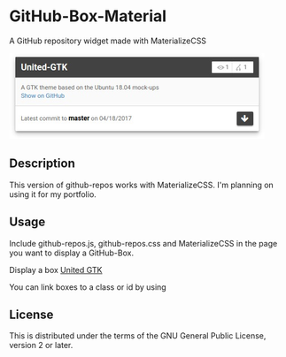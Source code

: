 # GitHub-Box-Material
A GitHub repository widget made with MaterializeCSS

![alt text](https://github.com/marc0tjevp/github-box-material/raw/master/preview.jpeg "Preview")

## Description
This version of github-repos works with MaterializeCSS. I'm planning on using it for my portfolio.

## Usage
Include github-repos.js, github-repos.css and MaterializeCSS in the page you want to display a GitHub-Box.

Display a box
	<a href="//github.com/marc0tjevp/United-GTK">United GTK</a>

You can link boxes to a class or id by using
	  <script>
	  	GHRepos.create('.projects a')
	  </script>


## License
This is distributed under the terms of the GNU General Public License, version 2 or later.
